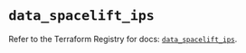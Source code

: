 # `data_spacelift_ips`

Refer to the Terraform Registry for docs: [`data_spacelift_ips`](https://registry.terraform.io/providers/spacelift-io/spacelift/1.27.0/docs/data-sources/ips).
